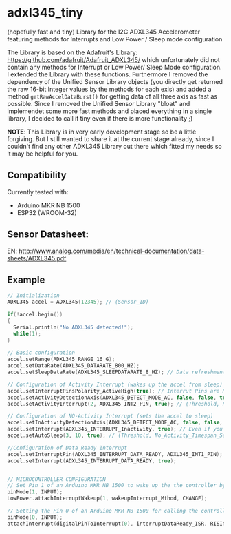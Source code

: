 # adxl345_tiny
(hopefully fast and tiny) Library for the I2C ADXL345 Accelerometer featuring methods for Interrupts and Low Power / Sleep mode configuration

The Library is based on the Adafruit's Library: https://github.com/adafruit/Adafruit_ADXL345/
which unfortunately did not contain any methods for Interrupt or Low Power/ Sleep Mode configuration. I extended the Library with these functions. 
Furthermore I removed the dependency of the Unified Sensor Library objects (you directly get returned the raw 16-bit Integer values by the methods for each exis) and added a method `getRawAccelDataBurst()` for getting data of all three axis as fast as possible. Since I removed the Unified Sensor Library "bloat" and implemendet some more fast methods and placed everything in a single library, I decided to call it tiny even if there is more functionality ;)

__NOTE__: This Library is in very early development stage so be a little forgiving. But I still wanted to share it at the current stage already, since I couldn't find any other ADXL345 Library out there which fitted my needs so it may be helpful for you.

## Compatibility
Currently tested with:
- Arduino MKR NB 1500
- ESP32 (WROOM-32)

## Sensor Datasheet:
EN: http://www.analog.com/media/en/technical-documentation/data-sheets/ADXL345.pdf

## Example
```c++
// Initialization
ADXL345 accel = ADXL345(12345); // (Sensor_ID)

if(!accel.begin())
{
  Serial.println("No ADXL345 detected!");
  while(1); 
}
  
// Basic configuration
accel.setRange(ADXL345_RANGE_16_G); 
accel.setDataRate(ADXL345_DATARATE_800_HZ);
accel.setSleepDataRate(ADXL345_SLEEPDATARATE_8_HZ); // Data refreshment / sample rate used during sleep. 8 Hz is max.

// Configuration of Activity Interrupt (wakes up the accel from sleep)
accel.setInterruptPinsPolarity_ActiveHigh(true); // Interrut Pins are HI when interrupt is fired (default)
accel.setActivityDetectionAxis(ADXL345_DETECT_MODE_AC, false, false, true); // (MODE, x_axis, y_axis, z_axis) Sets the axes which should be watched for exceeding specified limit for event triggering
accel.setActivityInterrupt(2, ADXL345_INT2_PIN, true); // (Threshold, Pin, Active) Enables/disables interrupt/event and sets the threshold and the Pin on which interrupt is fired

// Configuration of NO-Activity Interrupt (sets the accel to sleep)
accel.setInActivityDetectionAxis(ADXL345_DETECT_MODE_AC, false, false, true); // Configuration of which axes should be watched
accel.setInterrupt(ADXL345_INTERRUPT_Inactivity, true); // Even if you don't want to fire a interrupt when going to sleep, you have to configure (and firing one) on one of the interrupt pins. (Interrupt is fired on the default Pin1, you can configure the interrupt to fire on an different using setInterruptPin)
accel.setAutoSleep(3, 10, true); // (Threshold, No_Activity_Timespan_Seconds, Active)

//Configuration of Data_Ready Interrupt
accel.setInterruptPin(ADXL345_INTERRUPT_DATA_READY, ADXL345_INT1_PIN);
accel.setInterrupt(ADXL345_INTERRUPT_DATA_READY, true);


// MICROCONTROLLER CONFIGURATION
// Set Pin 1 of an Arduino MKR NB 1500 to wake up the the controller by Interrupt sent by ADXL345 
pinMode(1, INPUT);
LowPower.attachInterruptWakeup(1, wakeupInterrupt_Mthod, CHANGE);

// Setting the Pin 0 of an Arduino MKR NB 1500 for calling the controller's ISR whenever ADXL345 Data_Ready Interrupt respectively an interrupt on the configured Pin is received.
pinMode(0, INPUT);
attachInterrupt(digitalPinToInterrupt(0), interruptDataReady_ISR, RISING);
```
